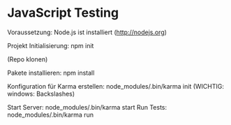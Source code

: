 # JavaScript Testing

Voraussetzung: Node.js ist installiert (http://nodejs.org)

Projekt Initialisierung: npm init

(Repo klonen)

Pakete installieren: npm install

Konfiguration für Karma erstellen: node_modules/.bin/karma init
(WICHTIG: windows: Backslashes)

Start Server: node_modules/.bin/karma start
Run Tests: node_modules/.bin/karma run